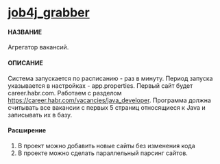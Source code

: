# [job4j_grabber](https://job4j.ru/)

#### НАЗВАНИЕ

Агрегатор вакансий.
 
#### ОПИСАНИЕ

Система запускается по расписанию - раз в минуту.  Период запуска указывается в настройках - app.properties.
Первый сайт будет career.habr.com. Работаем с разделом https://career.habr.com/vacancies/java_developer.  Программа должна считывать все вакансии c первых 5 страниц относящиеся к Java и записывать их в базу.


#### Расширение

1. В проект можно добавить новые сайты без изменения кода
2. В проекте можно сделать параллельный парсинг сайтов.
